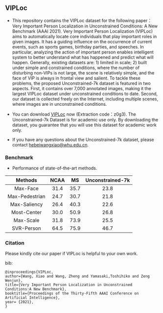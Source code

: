 ## VIPLoc

- This repository contains the VIPLoc dataset for the following paper：Very Important Person Localization in Unconstrained Conditions: A New Benchmark (AAAI 2021). Very Important Person Localization (VIPLoc) aims to automatically locate core individuals that play important roles in given images. It has a guiding influence on the occurrence of current events, such as sports games, birthday parties, and speeches. In particular, analyzing the action of important person enables intelligent system to better understand what has happened and predict what will happen. Generally, existing datasets are: 1) limited in scale; 2) built under simple and constrained conditions, where the number of disturbing non-VIPs is not large, the scene is relatively simple, and the face of VIP is always in frontal view and salient. To tackle these problems, the proposed Unconstrained-7k dataset is featured in two aspects. First, it contains over 7,000 annotated images, making it the largest VIPLoc dataset under unconstrained conditions to date. Second, our dataset is collected freely on the Internet, including multiple scenes, where images are in unconstrained conditions.  

- You can download [VIPLoc](https://pan.baidu.com/s/1V-wUZr46aF2AAgtd18oLyQ) now (Extraction code：z0g3). The Unconstrained-7k Dataset is for academic use only. By downloading the dataset, you guarantee that you will use this dataset for academic work only.


- If you have any questions about the Unconstrained-7k dataset, please contact hebeiwangxiao@whu.edu.cn.

### **Benchmark**

- Performance of state-of-the-art methods.

|  Methods   | NCAA  | MS  |Unconstrained-7k|
|  :----:  | :----:  | :----:  | :----:  |
| Max-Face  | 31.4 | 35.7 | 23.8 |
| Max-Pedestrian  | 24.7 | 30.7 | 21.8 |
| Max-Saliency  | 26.4| 40.3 | 22.6 |
| Most-Center  | 30.0 | 50.9 | 26.8 |
| Max-Scale  | 31.8 | 73.9 | 25.5 |
| SVR-Person | 64.5 |75.9 | 46.7 |


### **Citation**
Please kindly cite our paper if VIPLoc is helpful to your own work.

bib:

    @inproceedings{VIPLoc,
    author={Wang, Xiao and Wang, Zheng and Yamasaki,Toshihiko and Zeng Wenjun},
    title={Very Important Person Localization in Unconstrained Conditions:A New Benchmark}, 
    booktitle={Proceedings of the Thirty-Fifth AAAI Conference on Artificial Intelligence},
    year= {2021},
    }


